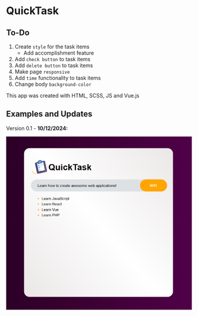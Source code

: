 # QuickTask

## To-Do

1. Create `style` for the task items
    - Add accomplishment feature
2. Add `check button` to task items
3. Add `delete button` to task items
4. Make page `responsive`
5. Add `time` functionality to task items
6. Change body `background-color`

This app was created with HTML, SCSS, JS and Vue.js

## Examples and Updates

Version 0.1 - **10/12/2024:**

![Example Image](example.png)
